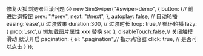修复火狐浏览器回滚问题 :persevere: 
new SimSwiper("#swiper-demo", {
            button: {// 前进后退按钮
                prev: "#prev", 
                next: "#next",
            },
            autoplay: false, // 自动轮播
            easing:'ease',// 过渡效果
            duration:300, // 过渡时长
            loop: true,// 循环轮播
            lazy:{
                prop:'_src',// 懒加载图片属性 xxx 替换 src
            },
            disableTouch:false,// 关闭触摸滑动 默认开启
            pagination: {
                el: ".pagination",// 指示点容器
                click: true, // 是否可以点击
            }
        });
